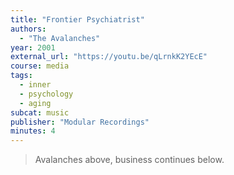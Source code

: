 ```yaml
---
title: "Frontier Psychiatrist"
authors:
  - "The Avalanches"
year: 2001
external_url: "https://youtu.be/qLrnkK2YEcE"
course: media
tags:
  - inner
  - psychology
  - aging
subcat: music
publisher: "Modular Recordings"
minutes: 4
---
```


> Avalanches above, business continues below.
